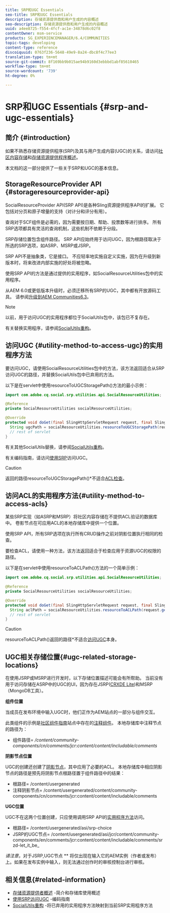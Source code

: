 ```yaml
---
title: SRP和UGC Essentials
seo-title: SRP和UGC Essentials
description: 存储资源提供商和用户生成的内容概述
seo-description: 存储资源提供商和用户生成的内容概述
uuid: a4ee8725-f554-4fcf-ac1e-34878d6c02f8
contentOwner: msm-service
products: SG_EXPERIENCEMANAGER/6.4/COMMUNITIES
topic-tags: developing
content-type: reference
discoiquuid: 0763f236-5648-49e9-8a24-dbc8f4c77ee3
translation-type: tm+mt
source-git-commit: 8f169bb9b015ae94b9160d3ebbbd1abf85610465
workflow-type: tm+mt
source-wordcount: '739'
ht-degree: 0%

---
```



# SRP和UGC Essentials {#srp-and-ugc-essentials}

## 简介 {#introduction}

如果不熟悉存储资源提供程序(SRP)及其与用户生成内容(UGC)的关系，请访问[社区内容存储](working-with-srp.md)和[存储资源提供程序概述](srp.md)。

本文档的这一部分提供了一些关于SRP和UGC的基本信息。

## StorageResourceProvider API {#storageresourceprovider-api}

SocialResourceProvider API(SRP API)是各种Sling资源提供程序API的扩展。 它包括对分页和原子增量的支持（对计分和评分有用）。

查询对于SCF组件是必需的，因为需要按日期、帮助、投票数等进行排序。 所有SRP选项都具有灵活的查询机制，这些机制不依赖于分段。

SRP存储位置包含组件路径。 SRP API应始终用于访问UGC，因为根路径取决于所选的SRP选项，如ASRP、MSRP或JSRP。

SRP API不是抽象类，它是接口。 不应轻率地实施自定义实施，因为在升级到新版本时，将来改进内部实施的好处将被忽略。

使用SRP API的方法是通过提供的实用程序，如SocialResourceUtilities包中的实用程序。

从AEM 6.0或更低版本升级时，必须迁移所有SRP的UGC，其中都有开放源码工具。 请参阅[升级到AEM Communities6.3](upgrade.md)。

>[!NOTE]
>
>以前，用于访问UGC的实用程序都位于SocialUtils包中，该包已不复存在。
>
>有关替换实用程序，请参阅[SocialUtils重构](socialutils.md)。

## 访问UGC {#utility-method-to-access-ugc}的实用程序方法

要访问UGC，请使用SocialResourceUtilities包中的方法，该方法返回适合从SRP访问UGC的路径，并替换SocialUtils包中已弃用的方法。

以下是在servlet中使用resourceToUGCStoragePath()方法的最小示例：

```java
import com.adobe.cq.social.srp.utilities.api.SocialResourceUtilities;

@Reference
private SocialResourceUtilities socialResourceUtilities;

@Override
protected void doGet(final SlingHttpServletRequest request, final SlingHttpServletResponse response) throws ServletException, IOException {
  String ugcPath = socialResourceUtilities.resourceToUGCStoragePath(request.getResource());
  // rest of servlet
}
```

有关其他SocialUtils替换，请参阅[SocialUtils重构](socialutils.md)。

有关编码指南，请访问[使用SRP](accessing-ugc-with-srp.md)访问UGC。

>[!CAUTION]
>
>返回的路径resourceToUGCStoragePath()*不适合[ACL检查](srp.md#for-access-control-acls)。

## 访问ACL的实用程序方法{#utility-method-to-access-acls}

某些SRP实现（如ASRP和MSRP）将社区内容存储在不提供ACL验证的数据库中。 卷影节点在可应用ACL的本地存储库中提供一个位置。

使用SRP API，所有SRP选项在执行所有CRUD操作之前对阴影位置执行相同的检查。

要检查ACL，请使用一种方法，该方法返回适合于检查应用于资源UGC的权限的路径。

以下是在servlet中使用resourceToACLPath()方法的一个简单示例：

```java
import com.adobe.cq.social.srp.utilities.api.SocialResourceUtilities;

@Reference
private SocialResourceUtilities socialResourceUtilities;

@Override
protected void doGet(final SlingHttpServletRequest request, final SlingHttpServletResponse response) throws ServletException, IOException {
  String aclPath = socialResourceUtilities.resourceToACLPath(request.getResource());
  // rest of servlet
}
```

>[!CAUTION]
>
>resourceToACLPath()返回的路径*不适合[访问UGC](#utility-method-to-access-acls)本身。

## UGC相关存储位置{#ugc-related-storage-locations}

在使用JSRP或MSRP进行开发时，以下存储位置描述可能会有所帮助。 当前没有用于访问存储在ASRP中的UGC的UI，因为存在JSRP([CRXDE Lite](../../help/sites-developing/developing-with-crxde-lite.md))和MSRP（MongoDB工具）。

**组件位置**

当成员在发布环境中输入UGC时，他们正作为AEM站点的一部分与组件交互。

此类组件的示例是[社区组件指南](components-guide.md)站点中存在的[注释组件](http://localhost:4502/content/community-components/en/comments.html)。 本地存储库中注释节点的路径为：

* 组件路径= */content/community-components/cn/comments/jcr:content/content/includable/comments*

**阴影节点位置**

UGC的创建还创建了[阴影节点](srp.md#about-shadow-nodes-in-jcr)，其中应用了必要的ACL。 本地存储库中相应阴影节点的路径是预先将阴影节点根路径置于组件路径中的结果：

* 根路径= /content/usergenerated
* 注释阴影节点= /content/usergenerated/content/community-components/cn/comments/jcr:content/content/includable/comments

**UGC位置**

UGC不在这两个位置创建，只应使用调用SRP API的[实用程序方法](#utility-method-to-access-ugc)访问。

* 根路径= /content/usergenerated/asi/srp-choice
* JSRP的UGC节点= /content/usergenerated/asi/jcr/content/community-components/en/comments/jcr:content/content/includable/comments/srzd-let_it_be_

*请注意*，对于JSRP,UGC节点 ** 将仅出现在输入它的AEM实例（作者或发布）上。如果在发布实例中输入，则无法通过创作时的审核控制台进行审核。

## 相关信息{#related-information}

* [存储资源提供者概述](srp.md) -简介和存储库使用概述
* [使用SRP访问UGC](accessing-ugc-with-srp.md) -编码指南
* [SocialUtils重构](socialutils.md) -将已弃用的实用程序方法映射到当前SRP实用程序方法

